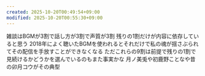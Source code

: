 ```yaml
---
created: 2025-10-20T00:49:54+09:00
modified: 2025-10-20T00:55:30+09:00
---
```


雑談はBGMが3割で話し方が3割で声質が3割
残りの1割だけが内容に依存していると思う
2018年によく聴いたBGMを使われるとそれだけで私の魂が揺さぶられてその配信を手放すことができなくなる
ただこれらの9割は前提で残りの1割で見続けるかどうかを選んでいるのもまた事実かな
月ノ美兎や初鹿野ことなや昔の卯月コウがその典型
